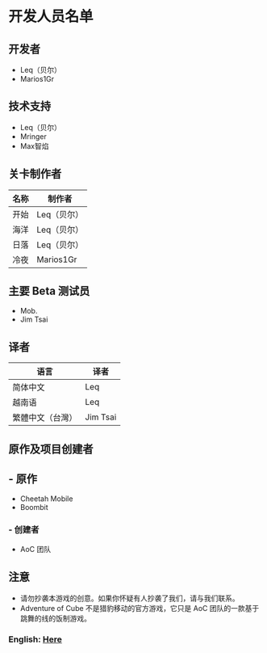 # 开发人员名单
## 开发者
- Leq（贝尔）
- Marios1Gr

## 技术支持
- Leq（贝尔）
- Mringer
- Max智焰

## 关卡制作者
名称 | 制作者
---|---
开始 | Leq（贝尔）
海洋 | Leq（贝尔）
日落 | Leq（贝尔）
冷夜 | Marios1Gr

## 主要 Beta 测试员
- Mob.
- Jim Tsai

## 译者
语言 | 译者
---|---
简体中文 | Leq
越南语 | Leq
繁體中文（台灣） | Jim Tsai

## 原作及项目创建者
## - 原作
- Cheetah Mobile
- Boombit
### - 创建者
- AoC 团队

## 注意
- 请勿抄袭本游戏的创意。如果你怀疑有人抄袭了我们，请与我们联系。
- Adventure of Cube 不是猎豹移动的官方游戏，它只是 AoC 团队的一款基于跳舞的线的饭制游戏。

### English: [Here](https://github.com/Leq4342/Adventure-of-Cube/blob/main/CreditsEn.md)

